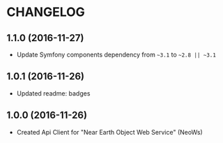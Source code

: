 CHANGELOG
=========

1.1.0 (2016-11-27)
------------------
* Update Symfony components dependency from `~3.1` to `~2.8 || ~3.1`

1.0.1 (2016-11-26)
------------------
* Updated readme: badges

1.0.0 (2016-11-26)
------------------
* Created Api Client for "Near Earth Object Web Service" (NeoWs)
